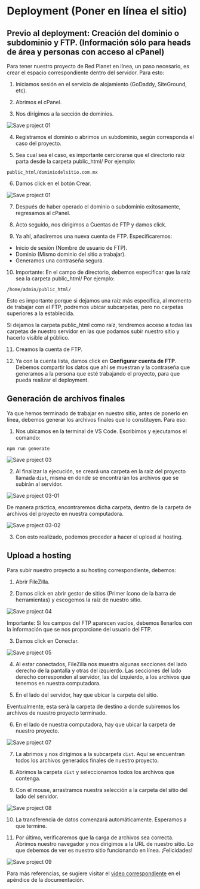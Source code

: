 # Deployment (Poner en línea el sitio)

## Previo al deployment: Creación del dominio o subdominio y FTP. (Información sólo para heads de área y personas con acceso al cPanel)

Para tener nuestro proyecto de Red Planet en línea, un paso necesario, es crear el espacio correspondiente dentro del servidor. Para esto:

1. Iniciamos sesión en el servicio de alojamiento (GoDaddy, SiteGround, etc).

2. Abrimos el cPanel.

3. Nos dirigimos a la sección de dominios.

![Save project 01](~@assets/save-01.png "Save project 01")

4. Registramos el dominio o abrimos un subdominio, según corresponda el caso del proyecto.

5. Sea cual sea el caso, es importante cerciorarse que el directorio raíz parta desde la carpeta public_html/ Por ejemplo:

` public_html/dominiodelsitio.com.mx `

6. Damos click en el botón Crear.

![Save project 01](~@assets/save-02.png "Save project 02")

7. Después de haber operado el dominio o subdominio exitosamente, regresamos al cPanel.

8. Acto seguido, nos dirigimos a Cuentas de FTP y damos click.

9. Ya ahí, añadiremos una nueva cuenta de FTP. Especificaremos:
- Inicio de sesión (Nombre de usuario de FTP).
- Dominio (Mismo dominio del sitio a trabajar).
- Generamos una contraseña segura.

10. Importante: En el campo de directorio, debemos especificar que la raíz sea la carpeta public_html/ Por ejemplo:

` /home/admin/public_html/ `

Esto es importante porque si dejamos una raíz más específica, al momento de trabajar con el FTP, podremos ubicar subcarpetas, pero no carpetas superiores a la establecida. 

Si dejamos la carpeta public_html como raíz, tendremos acceso a todas las carpetas de nuestro servidor en las que podamos subir nuestro sitio y hacerlo visible al público.

11. Creamos la cuenta de FTP.

12. Ya con la cuenta lista, damos click en __Configurar cuenta de FTP__. Debemos compartir los datos que ahí se muestran y la contraseña que generamos a la persona que esté trabajando el proyecto, para que pueda realizar el deployment.

## Generación de archivos finales

Ya que hemos terminado de trabajar en nuestro sitio, antes de ponerlo en línea, debemos generar los archivos finales que lo constituyen. Para eso:

1. Nos ubicamos en la terminal de VS Code. Escribimos y ejecutamos el comando:

```
npm run generate
```

![Save project 03](~@assets/save-03.png "Save project 03") 

2. Al finalizar la ejecución, se creará una carpeta en la raíz del proyecto llamada ` dist `, misma en donde se encontrarán los archivos que se subirán al servidor.

![Save project 03-01](~@assets/save-07-02.png "Save project 03-01")

De manera práctica, encontraremos dicha carpeta, dentro de la carpeta de archivos del proyecto en nuestra computadora.

![Save project 03-02](~@assets/save-07-01.png "Save project 03-02")

3. Con esto realizado, podemos proceder a hacer el upload al hosting.

## Upload a hosting

Para subir nuestro proyecto a su hosting correspondiente, debemos:

1. Abrir FileZilla.

2. Damos click en abrir gestor de sitios (Primer ícono de la barra de herramientas) y escogemos la raíz de nuestro sitio.

![Save project 04](~@assets/save-04.png "Save project 04")


Importante: Si los campos del FTP aparecen vacíos, debemos llenarlos con la información que se nos proporcione del usuario del FTP.

3. Damos click en Conectar.

![Save project 05](~@assets/save-05.png "Save project 05")

4. Al estar conectados, FileZilla nos muestra algunas secciones del lado derecho de la pantalla y otras del izquierdo. Las secciones del lado derecho corresponden al servidor, las del izquierdo, a los archivos que tenemos en nuestra computadora.

5. En el lado del servidor, hay que ubicar la carpeta del sitio. 

Eventualmente, esta será la carpeta de destino a donde subiremos los archivos de nuestro proyecto terminado.

6. En el lado de nuestra computadora, hay que ubicar la carpeta de nuestro proyecto.

![Save project 07](~@assets/save-07.png "Save project 07")

7. La abrimos y nos dirigimos a la subcarpeta ` dist `. Aquí se encuentran todos los archivos generados finales de nuestro proyecto.

8. Abrimos la carpeta ` dist ` y seleccionamos todos los archivos que contenga.

9. Con el mouse, arrastramos nuestra selección a la carpeta del sitio del lado del servidor. 

![Save project 08](~@assets/save-08.png "Save project 08")

10. La transferencia de datos comenzará automáticamente. Esperamos a que termine.

11. Por último, verificaremos que la carga de archivos sea correcta. Abrimos nuestro navegador y nos dirigimos a la URL de nuestro sitio. Lo que debemos de ver es nuestro sitio funcionando en línea. ¡Felicidades! 

![Save project 09](~@assets/save-09.png "Save project 09")

Para más referencias, se sugiere visitar el [video correspondiente](https://drive.google.com/file/d/1YD-GJD5vdtwbkKzvFdg_Cac4nKXbT8Yh/view) en el apéndice de la documentación.